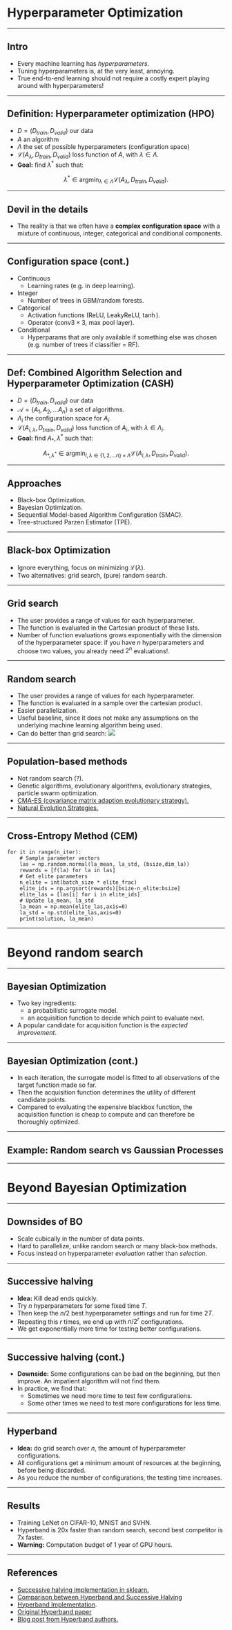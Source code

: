 # Hyperparameter Optimization

---
## Intro

- Every machine learning has *hyperparameters*. 
- Tuning hyperparameters is, at the very least, annoying.
- True end-to-end learning should not require a costly expert playing around with hyperparameters!

---
## Definition: Hyperparameter optimization (HPO)

- $D = (D_{train}, D_{valid})$ our data
- $A$ an algorithm
- $\Lambda$ the set of possible hyperparameters (configuration space)
- $\mathcal{L}(A_\lambda,D_{train}, D_{valid})$ loss function of $A$, with $\lambda \in \Lambda$. 
- **Goal:** find $\lambda^*$ such that:

$$ \lambda^* \in \mathrm{argmin}_{\lambda \in \Lambda}\mathcal{L}(A_\lambda,D_{train}, D_{valid}).$$


--- 
## Devil in the details
- The reality is that we often have a **complex configuration space** with a mixture of continuous, integer, categorical and conditional components.

---
## Configuration space (cont.)
- Continuous
	- Learning rates (e.g. in deep learning).
- Integer
	- Number of trees in GBM/random forests.
- Categorical
	- Activation functions (ReLU, LeakyReLU, $\tanh$).
	- Operator ($\mathrm{conv}3\times3$, max pool layer).
- Conditional
	- Hyperparams that are only available if something else was chosen (e.g. number of trees if classifier = RF).


---
## Def: Combined Algorithm Selection and Hyperparameter Optimization (CASH)

- $D = (D_{train}, D_{valid})$ our data
- $\mathcal A = \{A_1, A_2, \ldots A_n\}$ a set of algorithms.
- $\Lambda_i$ the configuration space for $A_i$.
- $\mathcal{L}(A_{i,\lambda},D_{train}, D_{valid})$ loss function of $A_i$, with $\lambda \in \Lambda_i$. 
- **Goal:** find $A_*, \lambda^*$ such that:

$$ A_{*,\lambda^*} \in \mathrm{argmin}_{i, \lambda \in \{1, 2, \ldots n\}\times \Lambda}\mathcal{L}(A_{i,\lambda},D_{train}, D_{valid}).$$

---
## Approaches
- Black-box Optimization.
- Bayesian Optimization.
- Sequential Model-based Algorithm Configuration (SMAC).
- Tree-structured Parzen Estimator (TPE).

---
## Black-box Optimization
- Ignore everything, focus on minimizing $\mathcal{L}(\lambda)$. 
- Two alternatives: grid search, (pure) random search.

---
## Grid search
- The user provides a range of values for each hyperparameter.
- The function is evaluated in the Cartesian product of these lists.
- Number of function evaluations grows exponentially with the dimension of the hyperparameter space: if you have $n$ hyperparameters and choose two values, you already need $2^n$ evaluations!.

---
## Random search
- The user provides a range of values for each hyperparameter.
- The function is evaluated in a sample over the cartesian product.
- Easier parallelization.
- Useful baseline, since it does not make any assumptions on the underlying machine learning algorithm being used.
- Can do better than grid search:
![](../img/gridvsrandom.PNG)

---
## Population-based methods
- Not random search (?).
- Genetic algorithms, evolutionary algorithms, evolutionary strategies, particle swarm optimization.
- [CMA-ES (covariance matrix adaption evolutionary strategy).](https://arxiv.org/pdf/1604.00772.pdf)
- [Natural Evolution Strategies.](http://people.idsia.ch/~tom/publications/nes.pdf)


---
## Cross-Entropy Method (CEM)
```
for it in range(n_iter):
    # Sample parameter vectors
    las = np.random.normal(la_mean, la_std, (bsize,dim_la))
    rewards = [f(la) for la in las]
    # Get elite parameters
    n_elite = int(batch_size * elite_frac)
    elite_ids = np.argsort(rewards)[bsize-n_elite:bsize]
    elite_las = [las[i] for i in elite_ids]
    # Update la_mean, la_std
    la_mean = np.mean(elite_las,axis=0)
    la_std = np.std(elite_las,axis=0)
    print(solution, la_mean)
```    

---
# Beyond random search

---
## Bayesian Optimization
- Two key ingredients:
	- a probabilistic surrogate model.
	- an acquisition function to decide which point to evaluate next. 
- A popular candidate for acquisition function is the *expected improvement*.

---
## Bayesian Optimization (cont.)

- In each iteration, the surrogate model is fitted to all observations of the target function made so far.
- Then the acquisition function determines the utility of different candidate points. 
- Compared to evaluating the expensive blackbox function, the acquisition function is cheap to compute and can therefore be thoroughly optimized.

---
## Example: Random search vs Gaussian Processes


---
# Beyond Bayesian Optimization

---
## Downsides of BO
- Scale cubically in the number of data points.
- Hard to parallelize, unlike random search or many black-box methods.
- Focus instead on hyperparameter *evaluation* rather than *selection*.

---
## Successive halving
- **Idea:** Kill dead ends quickly. 
- Try $n$ hyperparameters for some fixed time $T$. 
- Then keep the $n/2$ best hyperparameter settings and run for time $2T$. 
- Repeating this $r$ times, we end up with $n/2^r$  configurations.
- We get exponentially more time for testing better configurations.


---
## Successive halving (cont.)
- **Downside:** Some configurations can be bad on the beginning, but then improve. An impatient algorithm will not find them.
- In practice, we find that:
	- Sometimes we need more time to test few configurations.
	- Some other times we need to test more configurations for less time.

---
## Hyperband
- **Idea:** do grid search over $n$, the amount of hyperparameter configurations.
- All configurations get a minimum amount of resources at the beginning, before being discarded.
- As you reduce the number of configurations, the testing time increases.

---
## Results 
- Training LeNet on CIFAR-10, MNIST and SVHN.
- Hyperband is 20x faster than random search, second best competitor is 7x faster.
- **Warning:** Computation budget of 1 year of GPU hours.

---
## References

- [Successive halving implementation in sklearn.](https://github.com/benoitdescamps/Hyperparameters-tuning/blob/master/HyperBand-SuccessiveHalving/Hyperband/Examples/example_sklearn_random_forest.py)
- [Comparison between Hyperband and Successive Halving](https://www.argmin.net/2016/06/23/hyperband/)
- [Hyperband Implementation](https://gist.github.com/PetrochukM/2c5fae9daf0529ed589018c6353c9f7b).
- [Original Hyperband paper](https://arxiv.org/pdf/1603.06560.pdf)
- [Blog post from Hyperband authors.](https://homes.cs.washington.edu/~jamieson/hyperband.html)